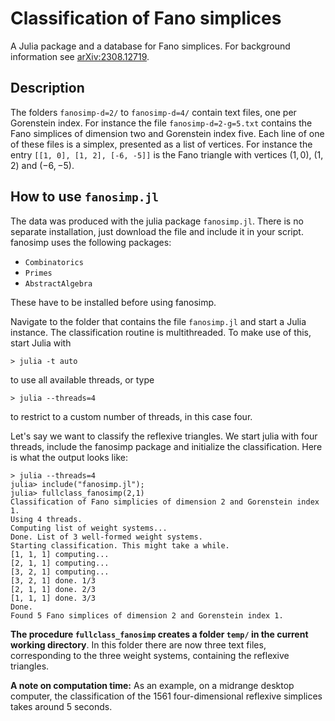 # Classification of Fano simplices

A Julia package and a database for Fano simplices. For background information see [arXiv:2308.12719](https://arxiv.org/abs/2308.12719).

## Description
The folders `fanosimp-d=2/` to `fanosimp-d=4/` contain text files, one per Gorenstein index.
For instance the file `fanosimp-d=2-g=5.txt` contains the Fano simplices of dimension two and Gorenstein index five.
Each line of one of these files is a simplex, presented as a list of vertices. For instance the entry `[[1, 0], [1, 2], [-6, -5]]`
is the Fano triangle with vertices $(1,0)$, $(1,2)$ and $(-6,-5)$.

## How to use `fanosimp.jl`
The data was produced with the julia package `fanosimp.jl`. There is no separate installation, just download the file and include it in your script.
fanosimp uses the following packages:
- `Combinatorics`
- `Primes`
- `AbstractAlgebra`

These have to be installed before using fanosimp.

Navigate to the folder that contains the file `fanosimp.jl` and start a Julia instance. The classification routine is multithreaded. To make use of this, start Julia with
```
> julia -t auto
```
to use all available threads, or type
```
> julia --threads=4
```
to restrict to a custom number of threads, in this case four.

Let's say we want to classify the reflexive triangles. We start julia with four threads, include the fanosimp package and initialize the classification. Here is what the output looks like:
```
> julia --threads=4
julia> include("fanosimp.jl");
julia> fullclass_fanosimp(2,1)
Classification of Fano simplicies of dimension 2 and Gorenstein index 1.
Using 4 threads.
Computing list of weight systems...
Done. List of 3 well-formed weight systems.
Starting classification. This might take a while.
[1, 1, 1] computing...
[2, 1, 1] computing...
[3, 2, 1] computing...
[3, 2, 1] done. 1/3
[2, 1, 1] done. 2/3
[1, 1, 1] done. 3/3
Done.
Found 5 Fano simplices of dimension 2 and Gorenstein index 1.
```
**The procedure `fullclass_fanosimp` creates a folder `temp/` in the current working directory**. In this folder there are now three text files, corresponding to the three weight systems, containing the reflexive triangles.

**A note on computation time:** As an example, on a midrange desktop computer, the classification of the 1561 four-dimensional reflexive simplices takes around 5 seconds.
